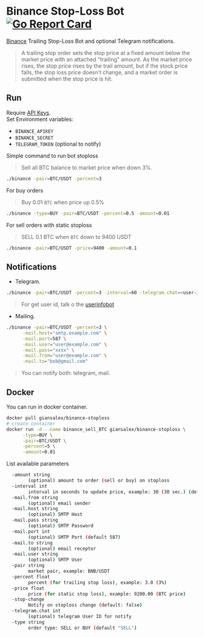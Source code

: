 # Binance Stop-Loss Bot [![Go Report Card](https://goreportcard.com/badge/github.com/giansalex/binance-stoploss)](https://goreportcard.com/report/github.com/giansalex/binance-stoploss)

[Binance](https://binance.com/) Trailing Stop-Loss Bot and optional Telegram notifications. 

> A trailing stop order sets the stop price at a fixed amount below the market price with an attached "trailing" amount. As the market price rises, the stop price rises by the trail amount, but if the stock price falls, the stop loss price doesn't change, and a market order is submitted when the stop price is hit.

## Run

Require [API Keys](https://www.binance.com/en/usercenter/settings/api-management).    
Set Environment variables:
- `BINANCE_APIKEY`
- `BINANCE_SECRET`
- `TELEGRAM_TOKEN` (optional to notify)

Simple command to run bot stoploss
> Sell all BTC balance to market price when down 3%.
```sh
./binance -pair=BTC/USDT -percent=3
```

For buy orders
> Buy 0.01 `BTC` when price up 0.5%
```sh
./binance -type=BUY -pair=BTC/USDT -percent=0.5 -amount=0.01
```

For sell orders with static stoploss
> SELL 0.1 BTC when `BTC` down to 9400 USDT
```sh
./binance -pair=BTC/USDT -price=9400 -amount=0.1
```

## Notifications

- Telegram.
```sh
./binance -pair=BTC/USDT -percent=3 -interval=60 -telegram.chat=<user-id>
```
> For get user id, talk o the [userinfobot](https://t.me/userinfobot)

- Mailing.
```sh
./binance -pair=BTC/USDT -percent=3 \
      -mail.host="smtp.example.com" \
      -mail.port=587 \
      -mail.user="user@example.com" \
      -mail.pass="xxxx" \
      -mail.from="user@example.com" \
      -mail.to="bob@gmail.com"
```

> You can notify both: telegram, mail.

## Docker

You can run in docker container. 
```bash
docker pull giansalex/binance-stoploss
# create container
docker run -d --name binance_sell_BTC giansalex/binance-stoploss \
      -type=BUY \
      -pair=BTC/USDT \
      -percent=5 \
      -amount=0.01
```

List available parameters 
```sh
  -amount string
        (optional) amount to order (sell or buy) on stoploss
  -interval int
        interval in seconds to update price, example: 30 (30 sec.) (default 30)
  -mail.from string
        (optional) email sender
  -mail.host string
        (optional) SMTP Host
  -mail.pass string
        (optional) SMTP Password
  -mail.port int
        (optional) SMTP Port (default 587)
  -mail.to string
        (optional) email receptor
  -mail.user string
        (optional) SMTP User
  -pair string
        market pair, example: BNB/USDT
  -percent float
        percent (for trailing stop loss), example: 3.0 (3%)
  -price float
        price (for static stop loss), example: 9200.00 (BTC price)
  -stop-change
        Notify on stoploss change (default: false)
  -telegram.chat int
        (optional) telegram User ID for notify
  -type string
        order type: SELL or BUY (default "SELL")

```
